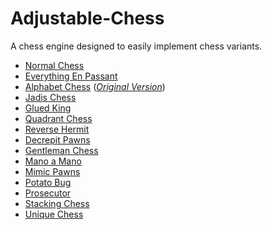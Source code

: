 # Adjustable-Chess

A chess engine designed to easily implement chess variants.

* [Normal Chess](https://brilliand.github.io/Adjustable-Chess/chess.html)
* [Everything En Passant](https://brilliand.github.io/Adjustable-Chess/everything_en_passant.html)
* [Alphabet Chess](https://brilliand.github.io/Adjustable-Chess/alphabet_chess.html) (*[Original Version](https://brilliand.github.io/Adjustable-Chess/file_chess.html)*)
* [Jadis Chess](https://brilliand.github.io/Adjustable-Chess/petrifying_pawns.html)
* [Glued King](https://brilliand.github.io/Adjustable-Chess/glued_king.html)
* [Quadrant Chess](https://brilliand.github.io/Adjustable-Chess/quadrant_chess.html)
* [Reverse Hermit](https://brilliand.github.io/Adjustable-Chess/local_commander.html)
* [Decrepit Pawns](https://brilliand.github.io/Adjustable-Chess/decrepit_pawns.html)
* [Gentleman Chess](https://brilliand.github.io/Adjustable-Chess/gentleman_chess.html)
* [Mano a Mano](https://brilliand.github.io/Adjustable-Chess/mano_a_mano.html)
* [Mimic Pawns](https://brilliand.github.io/Adjustable-Chess/mimic_pawns.html)
* [Potato Bug](https://brilliand.github.io/Adjustable-Chess/potato_bug.html)
* [Prosecutor](https://brilliand.github.io/Adjustable-Chess/prosecutor.html)
* [Stacking Chess](https://brilliand.github.io/Adjustable-Chess/stacking_chess.html)
* [Unique Chess](https://brilliand.github.io/Adjustable-Chess/unique_chess.html)

